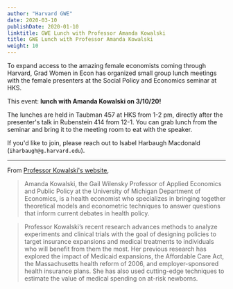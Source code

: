 ```yaml
---
author: "Harvard GWE"
date: 2020-03-10
publishDate: 2020-01-10
linktitle: GWE Lunch with Professor Amanda Kowalski
title: GWE Lunch with Professor Amanda Kowalski
weight: 10
---
```


To expand access to the amazing female economists coming through Harvard, Grad Women in Econ has organized small group lunch meetings with the female presenters at the Social Policy and Economics seminar at HKS.

This event: **lunch with Amanda Kowalski on 3/10/20!**

The lunches are held in Taubman 457 at HKS from 1-2 pm, directly after the presenter's talk in Rubenstein 414 from 12-1. You can grab lunch from the seminar and bring it to the meeting room to eat with the speaker.

If you'd like to join, please reach out to Isabel Harbaugh Macdonald (`iharbaugh@g.harvard.edu`).

---

From [Professor Kowalski's website](https://sites.lsa.umich.edu/amanda-kowalski/),

> Amanda Kowalski, the Gail Wilensky Professor of Applied Economics and Public Policy at the University of Michigan Department of Economics, is a health economist who specializes in bringing together theoretical models and econometric techniques to answer questions that inform current debates in health policy.

> Professor Kowalski’s recent research advances methods to analyze experiments and clinical trials with the goal of designing policies to target insurance expansions and medical treatments to individuals who will benefit from them the most. Her previous research has explored the impact of Medicaid expansions, the Affordable Care Act, the Massachusetts health reform of 2006, and employer-sponsored health insurance plans. She has also used cutting-edge techniques to estimate the value of medical spending on at-risk newborns.